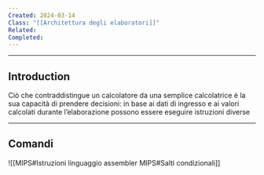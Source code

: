 ```yaml
---
Created: 2024-03-14
Class: "[[Architettura degli elaboratori]]"
Related: 
Completed:
---
```

---
## Introduction
Ciò che contraddistingue un calcolatore da una semplice calcolatrice è la sua capacità di prendere decisioni: in base ai dati di ingresso e ai valori calcolati durante l’elaborazione possono essere eseguire istruzioni diverse

---
## Comandi
![[MIPS#Istruzioni linguaggio assembler MIPS#Salti condizionali]]